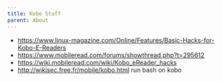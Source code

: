 ```yaml
---
title: Kobo Stuff
parent: About
---
```


- <https://www.linux-magazine.com/Online/Features/Basic-Hacks-for-Kobo-E-Readers>
- <https://www.mobileread.com/forums/showthread.php?t=295612>
- <https://wiki.mobileread.com/wiki/Kobo_eReader_hacks>
- <http://wikisec.free.fr/mobile/kobo.html> run bash on kobo
  
